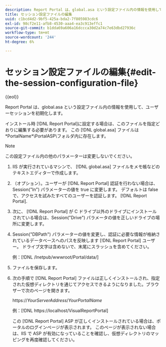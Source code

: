 ```yaml
---
description: Report Portal は、global.asa という設定ファイル内の情報を使用して、ユーザーセッションを初期化します。
title: セッション設定ファイルの編集
uuid: c1bcd4d2-9bf5-425a-bda2-7f805983cdc6
exl-id: 98cf2e11-afb8-4530-aaa4-ea3c913effc1
source-git-commit: b1dda69a606a16dccca30d2a74c7e63dbd27936c
workflow-type: tm+mt
source-wordcount: '244'
ht-degree: 6%

---
```


# セッション設定ファイルの編集{#edit-the-session-configuration-file}

{{eol}}

Report Portal は、global.asa という設定ファイル内の情報を使用して、ユーザーセッションを初期化します。

インストール時 [!DNL Report Portal]に設定する場合は、このファイルを指定どおりに編集する必要があります。 この [!DNL global.asa] ファイルは\*PortalName*\PortalASP\フォルダ内に存在します。

>[!NOTE]
>
>この設定ファイル内の他のパラメーターは変更しないでください。

1. IIS が実行されているマシンで、 [!DNL global.asa] ファイルをメモ帳などのテキストエディターで作成します。
1. （オプション）。ユーザーが [!DNL Report Portal] 認証を行わない場合は、Session(&quot;In&quot;) パラメーターの値を true に変更します。 デフォルトは false で、アクセスを試みたすべてのユーザーを認証します。 [!DNL Report Portal].
1. 次に、 [!DNL Report Portal] が C ドライブ以外のドライブにインストールされている場合は、Session(&quot;Drive&quot;) パラメータの値を正しいドライブの場所に変更します。
1. Session(&quot;DBPath&quot;) パラメーターの値を変更し、認証に必要な情報が格納されているデータベースへのパスを反映します [!DNL Report Portal] ユーザー。 ドライブ文字は含めないで、末尾にスラッシュを含めてください。

   例：[!DNL /Inetpub/wwwroot/Portal/data/]

1. ファイルを保存します。
1. 次の手順で [!DNL Report Portal] ファイルは正しくインストールされ、指定された仮想ディレクトリを通じてアクセスできるようになりました。ブラウザーで次のページを開きます。

   https://*YourServerAddress*/*YourPortalName*

   例：[!DNL https://localhost/VisualReportPortal]

   この [!DNL Report Portal] ASP が正しくインストールされている場合は、ポータルのログインページが表示されます。 このページが表示されない場合は、IIS で ASP が有効になっていることを確認し、仮想ディレクトリのマッピングを再度確認してください。
